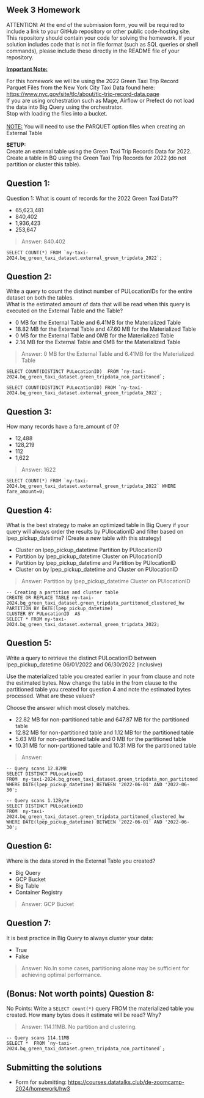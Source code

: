 ## Week 3 Homework
ATTENTION: At the end of the submission form, you will be required to include a link to your GitHub repository or other public code-hosting site. This repository should contain your code for solving the homework. If your solution includes code that is not in file format (such as SQL queries or shell commands), please include these directly in the README file of your repository.

<b><u>Important Note:</b></u> <p> For this homework we will be using the 2022 Green Taxi Trip Record Parquet Files from the New York
City Taxi Data found here: </br> https://www.nyc.gov/site/tlc/about/tlc-trip-record-data.page </br>
If you are using orchestration such as Mage, Airflow or Prefect do not load the data into Big Query using the orchestrator.</br> 
Stop with loading the files into a bucket. </br></br>
<u>NOTE:</u> You will need to use the PARQUET option files when creating an External Table</br>

<b>SETUP:</b></br>
Create an external table using the Green Taxi Trip Records Data for 2022. </br>
Create a table in BQ using the Green Taxi Trip Records for 2022 (do not partition or cluster this table). </br>
</p>

## Question 1:
Question 1: What is count of records for the 2022 Green Taxi Data??
- 65,623,481
- 840,402
- 1,936,423
- 253,647

>Answer: 840.402

```
SELECT COUNT(*) FROM `ny-taxi-2024.bq_green_taxi_dataset.external_green_tripdata_2022`;
```

## Question 2:
Write a query to count the distinct number of PULocationIDs for the entire dataset on both the tables.</br> 
What is the estimated amount of data that will be read when this query is executed on the External Table and the Table?

- 0 MB for the External Table and 6.41MB for the Materialized Table
- 18.82 MB for the External Table and 47.60 MB for the Materialized Table
- 0 MB for the External Table and 0MB for the Materialized Table
- 2.14 MB for the External Table and 0MB for the Materialized Table

>Answer: 0 MB for the External Table and 6.41MB for the Materialized Table

```
SELECT COUNT(DISTINCT PULocationID)  FROM `ny-taxi-2024.bq_green_taxi_dataset.green_tripdata_non_partitoned`;
```

```
SELECT COUNT(DISTINCT PULocationID) FROM `ny-taxi-2024.bq_green_taxi_dataset.external_green_tripdata_2022`;
```

## Question 3:
How many records have a fare_amount of 0?
- 12,488
- 128,219
- 112
- 1,622

>Answer: 1622

```
SELECT COUNT(*) FROM `ny-taxi-2024.bq_green_taxi_dataset.external_green_tripdata_2022` WHERE fare_amount=0;
```

## Question 4:
What is the best strategy to make an optimized table in Big Query if your query will always order the results by PUlocationID and filter based on lpep_pickup_datetime? (Create a new table with this strategy)
- Cluster on lpep_pickup_datetime Partition by PUlocationID
- Partition by lpep_pickup_datetime  Cluster on PUlocationID
- Partition by lpep_pickup_datetime and Partition by PUlocationID
- Cluster on by lpep_pickup_datetime and Cluster on PUlocationID

>Answer: Partition by lpep_pickup_datetime  Cluster on PUlocationID

```
-- Creating a partition and cluster table
CREATE OR REPLACE TABLE ny-taxi-2024.bq_green_taxi_dataset.green_tripdata_partitoned_clustered_hw
PARTITION BY DATE(lpep_pickup_datetime) 
CLUSTER BY PULocationID  AS
SELECT * FROM ny-taxi-2024.bq_green_taxi_dataset.external_green_tripdata_2022;
```

## Question 5:
Write a query to retrieve the distinct PULocationID between lpep_pickup_datetime
06/01/2022 and 06/30/2022 (inclusive)</br>

Use the materialized table you created earlier in your from clause and note the estimated bytes. Now change the table in the from clause to the partitioned table you created for question 4 and note the estimated bytes processed. What are these values? </br>

Choose the answer which most closely matches.</br> 

- 22.82 MB for non-partitioned table and 647.87 MB for the partitioned table
- 12.82 MB for non-partitioned table and 1.12 MB for the partitioned table
- 5.63 MB for non-partitioned table and 0 MB for the partitioned table
- 10.31 MB for non-partitioned table and 10.31 MB for the partitioned table

>Answer: 

```
-- Query scans 12.82MB
SELECT DISTINCT PULocationID
FROM  ny-taxi-2024.bq_green_taxi_dataset.green_tripdata_non_partitoned
WHERE DATE(lpep_pickup_datetime) BETWEEN '2022-06-01' AND '2022-06-30';
```

```
-- Query scans 1.12Byte
SELECT DISTINCT PULocationID
FROM  ny-taxi-2024.bq_green_taxi_dataset.green_tripdata_partitoned_clustered_hw
WHERE DATE(lpep_pickup_datetime) BETWEEN '2022-06-01' AND '2022-06-30';
```

## Question 6: 
Where is the data stored in the External Table you created?

- Big Query
- GCP Bucket
- Big Table
- Container Registry

>Answer: GCP Bucket


## Question 7:
It is best practice in Big Query to always cluster your data:
- True
- False

>Answer: No.In some cases, partitioning alone may be sufficient for achieving optimal performance.


## (Bonus: Not worth points) Question 8:
No Points: Write a `SELECT count(*)` query FROM the materialized table you created. How many bytes does it estimate will be read? Why?

>Answer: 114.11MB. No partition and clustering.

```
-- Query scans 114.11MB
SELECT *  FROM `ny-taxi-2024.bq_green_taxi_dataset.green_tripdata_non_partitoned`;
```
 
## Submitting the solutions

* Form for submitting: https://courses.datatalks.club/de-zoomcamp-2024/homework/hw3

